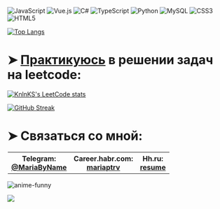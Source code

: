 <!--
**MariaPtrv/MariaPtrv** is a ✨ _special_ ✨ repository because its `README.md` (this file) appears on your GitHub profile.

Here are some ideas to get you started:

- 🔭 I’m currently working on ...
- 🌱 I’m currently learning ...
- 👯 I’m looking to collaborate on ...
- 🤔 I’m looking for help with ...
- 💬 Ask me about ...
- 📫 How to reach me: ...
- 😄 Pronouns: ...
- ⚡ Fun fact: ...
-->


<!--![Hi, I'm Maria frontend developer](https://user-images.githubusercontent.com/58878188/183631022-a0515d29-2aec-4b4a-b830-e6d2936572db.gif)-->


<!-- 
![Hi, I'm Maria frontend developer](https://user-images.githubusercontent.com/58878188/188247064-cdf32ce0-1c88-4069-93db-a7f2cc6777d9.gif) -->



![JavaScript](https://img.shields.io/badge/javascript-%23323330.svg?style=for-the-badge&logo=javascript&logoColor=%23F7DF1E)
![Vue.js](https://img.shields.io/badge/vuejs-%2335495e.svg?style=for-the-badge&logo=vuedotjs&logoColor=%234FC08D)
![C#](https://img.shields.io/badge/c%23-%23239120.svg?style=for-the-badge&logo=c-sharp&logoColor=white)
![TypeScript](https://img.shields.io/badge/typescript-%23007ACC.svg?style=for-the-badge&logo=typescript&logoColor=white)
![Python](https://img.shields.io/badge/python-3670A0?style=for-the-badge&logo=python&logoColor=ffdd54)
![MySQL](https://img.shields.io/badge/mysql-%2300f.svg?style=for-the-badge&logo=mysql&logoColor=white)
![CSS3](https://img.shields.io/badge/css3-%231572B6.svg?style=for-the-badge&logo=css3&logoColor=white)
![HTML5](https://img.shields.io/badge/html5-%23E34F26.svg?style=for-the-badge&logo=html5&logoColor=white)

<!-- <br>
<h1>➤ Обо мне: </h1>
<p>Я Мария. В этом году закончила бакалавриат по специальности "Прикладная информатика"  Санкт-Петербургского политехнического университета. С 4 курса работала в качестве frontend разработчика (vue.js). 

В рамках учебных и рабочих задач попробовала разное: мобильная разработка, бэкенд, машинное обучение, разработка приложений Windows Forms, фронтенд.

Занимаюсь бегом, переодически посещаю разговорный клуб, люблю читать.</p>


<h1>➤ Образование: </h1>
<p>Санкт-Петербургский политехнический университет Петра Великого</p>
<p>Прикладная информатика, 2022 </p> -->

<!-- <h1>➤ Резюме: </h1> 

[Maria Petrova, frontend developer.pdf](https://github.com/MariaPtrv/MariaPtrv/files/9535221/Maria.Petrova.frontend.developer.pdf) -->

[![Top Langs](https://github-readme-stats.vercel.app/api/top-langs/?username=MariaPtrv&layout=compact&theme=github_dark&hide_border=true&show_icons=true&include_all_commits=true&count_private=true&show_owner=true)](https://github.com/MariaPtrv)

<h1>➤ <a href='https://github.com/MariaPtrv/leetcode_Kotlin'>Практикуюсь</a> в решении задач на leetcode:</h1>

[![KnlnKS's LeetCode stats](https://leetcode-stats-six.vercel.app/api?username=MariaPtrv&theme=dark)](https://github.com/KnlnKS/leetcode-stats)


[![GitHub Streak](http://github-readme-streak-stats.herokuapp.com?user=MariaPtrv&theme=tokyonight&hide_border=true&date_format=j%20M%5B%20Y%5D)](https://git.io/streak-stats)

<p></p>
<h1>➤ Связаться со мной: </h1>
<table style="width: 100%; border: 1px solid transparent;">
<tr>
  <th>Telegram:<br> <a href='https://t.me/MariaByName'>@MariaByName</a></th>
  <th>Career.habr.com:<br> <a href='https://career.habr.com/mariaptrv'>mariaptrv</a></th>
  <th>Hh.ru:<br> <a href='https://spb.hh.ru/resume/fa8b39e2ff0b264b520039ed1f4c754f704941'>resume</a></th>
</tr>
</table>

![anime-funny](https://user-images.githubusercontent.com/58878188/175789265-3b1de2d1-0a95-4f3d-b906-58ff17353cd9.gif)
                    
                                                                                                                    
[![](https://visitcount.itsvg.in/api?id=gbsk-an&icon=0&color=12)](https://visitcount.itsvg.in)
